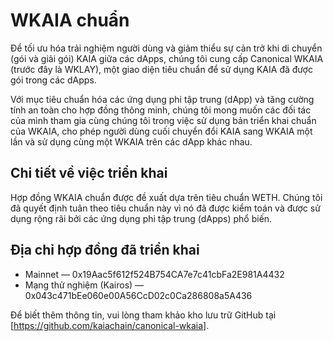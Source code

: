 # WKAIA chuẩn

Để tối ưu hóa trải nghiệm người dùng và giảm thiểu sự cản trở khi di chuyển (gói và giải gói) KAIA giữa các dApps, chúng tôi cung cấp Canonical WKAIA (trước đây là WKLAY), một giao diện tiêu chuẩn để sử dụng KAIA đã được gói trong các dApps.

Với mục tiêu chuẩn hóa các ứng dụng phi tập trung (dApp) và tăng cường tính an toàn cho hợp đồng thông minh, chúng tôi mong muốn các đối tác của mình tham gia cùng chúng tôi trong việc sử dụng bản triển khai chuẩn của WKAIA, cho phép người dùng cuối chuyển đổi KAIA sang WKAIA một lần và sử dụng cùng một WKAIA trên các dApp khác nhau.

## Chi tiết về việc triển khai

Hợp đồng WKAIA chuẩn được đề xuất dựa trên tiêu chuẩn WETH. Chúng tôi đã quyết định tuân theo tiêu chuẩn này vì nó đã được kiểm toán và được sử dụng rộng rãi bởi các ứng dụng phi tập trung (dApps) phổ biến.

## Địa chỉ hợp đồng đã triển khai

- Mainnet — 0x19Aac5f612f524B754CA7e7c41cbFa2E981A4432
- Mạng thử nghiệm (Kairos) — 0x043c471bEe060e00A56CcD02c0Ca286808a5A436

Để biết thêm thông tin, vui lòng tham khảo kho lưu trữ GitHub tại [https://github.com/kaiachain/canonical-wkaia].